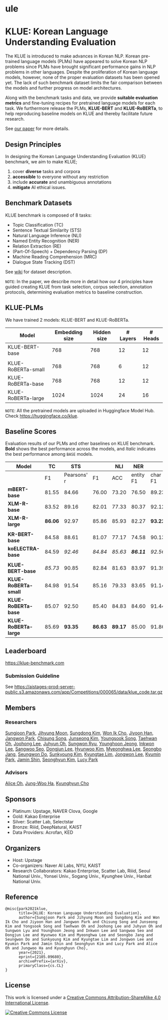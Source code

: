 # ule


# KLUE: Korean Language Understanding Evaluation

The KLUE is introduced to make advances in Korean NLP. Korean pre-trained language models (PLMs) have appeared to solve Korean NLP problems since PLMs have brought significant performance gains in NLP problems in other languages. Despite the proliferation of Korean language models, however, none of the proper evaluation datasets has been opened yet. The lack of such benchmark dataset limits the fair comparison between the models and further progress on model architectures.

Along with the benchmark tasks and data, we provide **suitable evaluation metrics** and fine-tuning recipes for pretrained language models for each task. We furthermore release the PLMs, **KLUE-BERT** and **KLUE-RoBERTa**, to help reproducing baseline models on KLUE and thereby facilitate future research.

See [our paper](https://arxiv.org/pdf/2105.09680.pdf) for more details.


## Design Principles
In designing the Korean Language Understanding Evaluation (KLUE) benchmark, we aim to make KLUE;

1. cover **diverse** tasks and corpora
2. **accessible** to everyone without any restriction
3. include **accurate** and unambiguous annotations
4. **mitigate** AI ethical issues.


## Benchmark Datasets
KLUE benchmark is composed of 8 tasks:
- Topic Classification (TC)
- Sentence Textual Similarity (STS)
- Natural Language Inference (NLI)
- Named Entity Recognition (NER)
- Relation Extraction (RE)
- (Part-Of-Speech) + Dependency Parsing (DP)
- Machine Reading Comprehension (MRC)
- Dialogue State Tracking (DST)

See [wiki](https://github.com/KLUE-benchmark/KLUE/wiki) for dataset description. <br>

`NOTE`: In the paper, we describe more in detail how our 4 principles have guided creating KLUE from task selection, corpus selection, annotation protocols, determining evaluation metrics to baseline construction.


## KLUE-PLMs
We have trained 2 models: KLUE-BERT and KLUE-RoBERTa. <br>

| Model                | Embedding size | Hidden size | # Layers | # Heads |
|----------------------|----------------|-------------|----------|---------|
| KLUE-BERT-base            | 768            | 768         | 12       | 12      |
|                           |                |             |          |         |
| KLUE-RoBERTa-small        | 768            | 768         | 6        | 12      |
| KLUE-RoBERTa-base         | 768            | 768         | 12       | 12      |
| KLUE-RoBERTa-large        | 1024           | 1024        | 24       | 16      |

`NOTE`:  All the pretrained models are uploaded in Huggingface Model Hub. Check https://huggingface.co/klue.

## Baseline Scores

Evaluation results of our PLMs and other baselines on KLUE benchmark. **Bold** shows the best performance across the models, and _Italic_ indicates the best performance among `BASE` models.


| Model                    | TC    | STS   |       | NLI   | NER    |        | RE         |       | DP    |       | MRC   |       | DST   |       |
|--------------------------|-------|-------|-------|-------|--------|--------|------------|-------|-------|-------|-------|-------|-------|-------|
|                          | F1    | Pearsons' r | F1    | ACC   | entity F1 | char F1 | F1 | AUPRC | UAS   | LAS   | EM    | ROUGE | JGA   | Slot F1    |
| **mBERT-base** | 81.55 | 84.66 | 76.00 | 73.20 | 76.50 | 89.23 | 57.88 | 53.82 | 90.30 | 86.66 | 44.66 | 55.92 | 35.46 | 88.63 |
| **XLM-R-base**  | 83.52 | 89.16 | 82.01 | 77.33 | 80.37 | 92.12 | 57.46 | 54.98 | 89.20 | 87.69 | 27.48 | 53.93 | 39.82 | 89.61 |
| **XLM-R-large** | **86.06** | 92.97 | 85.86 | 85.93 | 82.27 | **93.22** | 58.39 | 61.15 | 92.71 | **88.70** | 35.99 | 66.77 | 41.20 | 89.80 |
||
| **KR-BERT-base**  | 84.58 | 88.61 | 81.07 | 77.17 | 74.58 | 90.13 | 62.74 | 60.94 | 89.92 | 87.48 | 48.28 | 58.54 | 45.33 | 90.70 |
| **koELECTRA-base** | 84.59 | _92.46_ | _84.84_ | _85.63_ | **_86.11_** | _92.56_ | 62.85 | 58.94 | 92.90 | 87.77 | 59.82 | 66.05 | 41.58 | 89.60 |
||
| **KLUE-BERT-base** | _85.73_ | 90.85 | 82.84 | 81.63 | 83.97 | 91.39 | 66.44 | 66.17 | 89.96 | 88.05 | 62.32 | 68.51 | 46.64 | 91.61 |
| **KLUE-RoBERTa-small** | 84.98 | 91.54 | 85.16 | 79.33 | 83.65 | 91.14 | 60.89 | 58.96 | 90.04 | 88.14 | 57.32 | 62.70 | 46.62 | 91.44 |
| **KLUE-RoBERTa-base** | 85.07 | 92.50 | 85.40 | 84.83 | 84.60 | 91.44 | _67.65_ | _68.55_ | _93.04_ | _88.32_ | _68.67_ | _73.98_ | _47.49_ | _91.64_ | 
| **KLUE-RoBERTa-large** | 85.69 | **93.35** | **86.63** | **89.17** | 85.00 | 91.86 | **71.13** | **72.98** | **93.48** | 88.36 | **75.58** | **80.59** | **50.22** | **92.23** |


## Leaderboard
https://klue-benchmark.com

### Submission Guideline
See https://aistages-prod-server-public.s3.amazonaws.com/app/Competitions/000065/data/klue_code.tar.gz 

## Members
### Researchers
[Sungjoon Park](https://github.com/SungjoonPark), [Jihyung Moon](https://github.com/inmoonlight), [Sungdong Kim](https://github.com/DSKSD), [Won Ik Cho](https://github.com/warnikchow), [Jiyoon Han](https://github.com/hanjiyoon01), [Jangwon Park](https://github.com/monologg), [Chisung Song](https://github.com/daydrill), [Junseong Kim](https://github.com/codertimo), [Youngsook Song](https://github.com/songys), [Taehwan Oh](https://github.com/Donquixohtae), [Joohong Lee](https://github.com/roomylee), [Juhyun Oh](https://github.com/juhyunohh), [Sungwon Ryu](https://github.com/Lyusungwon), [Younghoon Jeong](https://github.com/boychaboy), [Inkwon Lee](https://github.com/inkoon), [Sangwoo Seo](https://github.com/SeoSangwoo), [Dongjun Lee](https://github.com/DongJunLee), [Hyunwoo Kim](https://github.com/skywalker023), [Myeonghwa Lee](https://github.com/myeonghwa-lee), [Seongbo Jang](https://github.com/sb-jang), [Seungwon Do](https://github.com/dodoseung), [Sunkyoung Kim](https://github.com/Sunkyoung), [Kyungtae Lim](https://github.com/jujbob), [Jongwon Lee](https://github.com/jongwon-jay-lee), [Kyumin Park](https://github.com/Kyumin-Park), [Jamin Shin](https://github.com/jshin49), [Seonghyun Kim](https://github.com/MrBananaHuman), [Lucy Park](https://github.com/e9t)

### Advisors
[Alice Oh](https://github.com/aliceoh9), [Jung-Woo Ha](https://github.com/Jungwoo-ha), [Kyunghyun Cho](https://github.com/kyunghyuncho)

## Sponsors
- Platinum: Upstage, NAVER Clova, Google
- Gold: Kakao Enterprise
- Silver: Scatter Lab, Selectstar
- Bronze: Riiid, DeepNatural, KAIST
- Data Providers: Acrofan, KED

## Organizers
- Host: Upstage
- Co-organizers: Naver AI Labs, NYU, KAIST
- Research Collaborators: Kakao Enterprise, Scatter Lab, Riiid, Seoul National Univ., Yonsei Univ., Sogang Univ., Kyunghee Univ., Hanbat National Univ.

## Reference

```
@misc{park2021klue,
      title={KLUE: Korean Language Understanding Evaluation},
      author={Sungjoon Park and Jihyung Moon and Sungdong Kim and Won Ik Cho and Jiyoon Han and Jangwon Park and Chisung Song and Junseong Kim and Yongsook Song and Taehwan Oh and Joohong Lee and Juhyun Oh and Sungwon Lyu and Younghoon Jeong and Inkwon Lee and Sangwoo Seo and Dongjun Lee and Hyunwoo Kim and Myeonghwa Lee and Seongbo Jang and Seungwon Do and Sunkyoung Kim and Kyungtae Lim and Jongwon Lee and Kyumin Park and Jamin Shin and Seonghyun Kim and Lucy Park and Alice Oh and Jungwoo Ha and Kyunghyun Cho},
      year={2021},
      eprint={2105.09680},
      archivePrefix={arXiv},
      primaryClass={cs.CL}
}
```

## License

This work is licensed under a <a rel="license" href="http://creativecommons.org/licenses/by-sa/4.0/">Creative Commons Attribution-ShareAlike 4.0 International License</a>.

<a rel="license" href="http://creativecommons.org/licenses/by-sa/4.0/"><img alt="Creative Commons License" style="border-width:0" src="https://i.creativecommons.org/l/by-sa/4.0/88x31.png" /></a><br />

